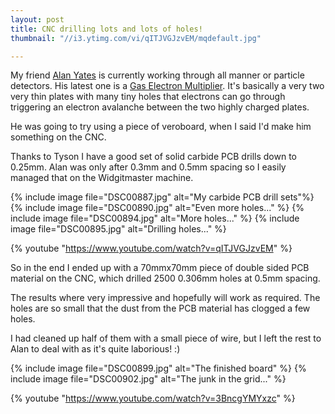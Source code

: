 ```yaml
---
layout: post
title: CNC drilling lots and lots of holes!
thumbnail: "//i3.ytimg.com/vi/qITJVGJzvEM/mqdefault.jpg"

---
```


My friend [Alan Yates](http://www.vk2zay.net/) is currently working through all
manner or particle detectors. His latest one is a [Gas Electron
Multiplier](http://en.wikipedia.org/wiki/Gas_Electron_Multiplier). It's
basically a very two very thin plates with many tiny holes that electrons can
go through triggering an electron avalanche between the two highly charged
plates.

He was going to try using a piece of veroboard, when I said I'd make him
something on the CNC.

Thanks to Tyson I have a good set of solid carbide PCB drills down to 0.25mm.
Alan was only after 0.3mm and 0.5mm spacing so I easily managed that on the
Widgitmaster machine.

{% include image file="DSC00887.jpg" alt="My carbide PCB drill sets"%}
{% include image file="DSC00890.jpg" alt="Even more holes..." %}
{% include image file="DSC00894.jpg" alt="More holes..." %}
{% include image file="DSC00895.jpg" alt="Drilling holes..." %}

{% youtube "https://www.youtube.com/watch?v=qITJVGJzvEM" %}

So in the end I ended up with a 70mmx70mm piece of double sided PCB material on
the CNC, which drilled 2500 0.306mm holes at 0.5mm spacing.

The results where very impressive and hopefully will work as required. The
holes are so small that the dust from the PCB material has clogged a few holes.

I had cleaned up half of them with a small piece of wire, but I left the rest
to Alan to deal with as it's quite laborious! :)

{% include image file="DSC00899.jpg" alt="The finished board" %}
{% include image file="DSC00902.jpg" alt="The junk in the grid..." %}

{% youtube "https://www.youtube.com/watch?v=3BncgYMYxzc" %}
